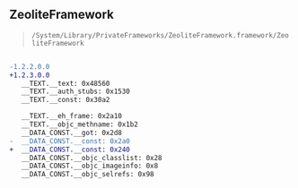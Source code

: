 ## ZeoliteFramework

> `/System/Library/PrivateFrameworks/ZeoliteFramework.framework/ZeoliteFramework`

```diff

-1.2.2.0.0
+1.2.3.0.0
   __TEXT.__text: 0x48560
   __TEXT.__auth_stubs: 0x1530
   __TEXT.__const: 0x30a2

   __TEXT.__eh_frame: 0x2a10
   __TEXT.__objc_methname: 0x1b2
   __DATA_CONST.__got: 0x2d8
-  __DATA_CONST.__const: 0x2a0
+  __DATA_CONST.__const: 0x240
   __DATA_CONST.__objc_classlist: 0x28
   __DATA_CONST.__objc_imageinfo: 0x8
   __DATA_CONST.__objc_selrefs: 0x98

```
